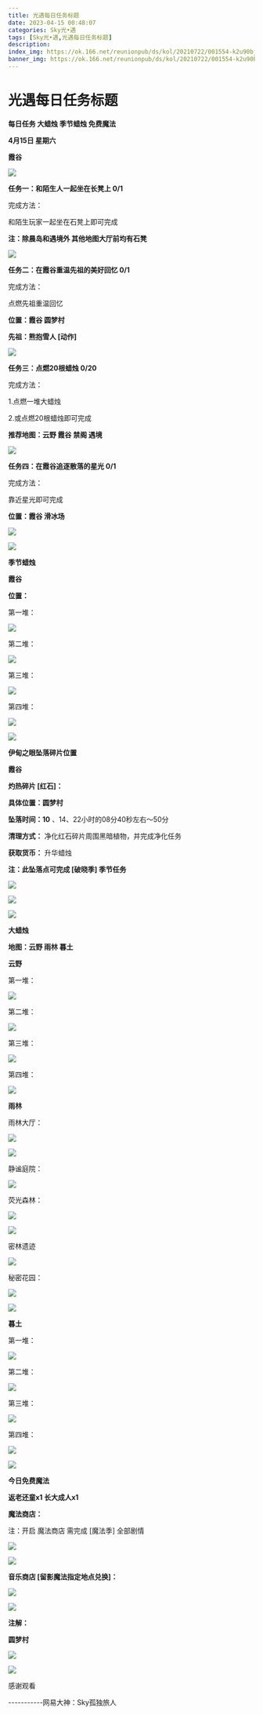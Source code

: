 ```yaml
---
title: 光遇每日任务标题
date: 2023-04-15 00:48:07
categories: Sky光•遇
tags: [Sky光•遇,光遇每日任务标题]
description: 
index_img: https://ok.166.net/reunionpub/ds/kol/20210722/001554-k2u90bj7ay.png?imageView&thumbnail=600x0&type=jpg
banner_img: https://ok.166.net/reunionpub/ds/kol/20210722/001554-k2u90bj7ay.png?imageView&thumbnail=600x0&type=jpg
---
```

# 光遇每日任务标题
**每日任务 大蜡烛 季节蜡烛 免费魔法**

 **4月15日 星期六**

 **霞谷**

![](https://img.166.net/reunionpub/ds/kol/20230415/002528-1seln9qky3.jpg)

 **任务一：和陌生人一起坐在长凳上 0/1**

完成方法：

和陌生玩家一起坐在石凳上即可完成

 **注：除晨岛和遇境外 其他地图大厅前均有石凳**

![](https://img.166.net/reunionpub/ds/kol/20230415/000801-9mt7zha3wu.jpeg)

 **任务二：在霞谷重温先祖的美好回忆 0/1**

完成方法：

点燃先祖重温回忆

 **位置：霞谷 圆梦村**

 **先祖：熊抱雪人 [动作]**

![](https://img.166.net/reunionpub/ds/kol/20230415/002748-864goyws9j.jpg)

 **任务三：点燃20根蜡烛 0/20**

完成方法：

1.点燃一堆大蜡烛

2.或点燃20根蜡烛即可完成

 **推荐地图：云野 霞谷 禁阁 遇境**

![](https://img.166.net/reunionpub/ds/kol/20230415/001601-o5buai4j93.jpg)

 **任务四：在霞谷追逐散落的星光 0/1**

完成方法：

靠近星光即可完成

 **位置：霞谷 滑冰场**

![](https://img.166.net/reunionpub/ds/kol/20230415/001619-e4w2z6la5t.jpeg)

![](https://img.166.net/reunionpub/ds/kol/20221018/100256-wzutnocka0.png)

 **季节蜡烛**

 **霞谷**

 **位置：**

第一堆：

![](https://img.166.net/reunionpub/ds/kol/20230415/000227-tvj1ryn92p.jpeg)

第二堆：

![](https://img.166.net/reunionpub/ds/kol/20230415/000237-9repzhsdcg.jpeg)

第三堆：

![](https://img.166.net/reunionpub/ds/kol/20230415/000243-bmf51k3use.jpeg)

第四堆：

![](https://img.166.net/reunionpub/ds/kol/20230415/000251-mozi3kqcey.jpeg)

![](https://img.166.net/reunionpub/ds/kol/20221130/005912-5mvshq9nf3.png)

 **伊甸之眼坠落碎片位置**

 **霞谷**

 **灼热碎片 [红石]：**

 **具体位置：圆梦村**

 **坠落时间：10** 、14、22小时的08分40秒左右～50分

 **清理方式：** 净化红石碎片周围黑暗植物，并完成净化任务

 **获取货币：** 升华蜡烛

 **注：此坠落点可完成  [破晓季] 季节任务**

![](https://img.166.net/reunionpub/ds/kol/20230415/003337-c9imjlnvu7.png)

![](https://img.166.net/reunionpub/ds/kol/20230415/003354-ekpb8chow2.png)

![](https://img.166.net/reunionpub/ds/kol/20230313/005012-cdpy0kr1uq.png)

 **大蜡烛**

 **地图：云野 雨林 暮土**

 **云野**

第一堆：

![](https://img.166.net/reunionpub/ds/kol/20230415/000325-n5l6gjkqbu.jpeg)

第二堆：

![](https://img.166.net/reunionpub/ds/kol/20230415/000337-3fzde2kl69.jpeg)

第三堆：

![](https://img.166.net/reunionpub/ds/kol/20230415/000344-unhapi8jbw.jpeg)

第四堆：

![](https://img.166.net/reunionpub/ds/kol/20230415/000352-ec5p1tznqu.jpeg)

 **雨林**

雨林大厅：

![](https://img.166.net/reunionpub/ds/kol/20230414/001034-7d4ra2nypc.jpeg)

![](https://img.166.net/reunionpub/ds/kol/20230414/001148-hjlc2pudag.jpeg)

静谧庭院：

![](https://img.166.net/reunionpub/ds/kol/20230414/001114-avhdymt0ke.jpeg)

荧光森林：

![](https://img.166.net/reunionpub/ds/kol/20230414/001121-8jsv9yue5z.jpeg)

![](https://img.166.net/reunionpub/ds/kol/20230414/001239-onpdevbq9f.jpeg)

密林遗迹

![](https://img.166.net/reunionpub/ds/kol/20230414/001418-r2tcwjazgp.jpeg)

秘密花园：

![](https://img.166.net/reunionpub/ds/kol/20230414/001128-96g3nz2cud.jpeg)

![](https://img.166.net/reunionpub/ds/kol/20230414/001316-7l6amydqhu.jpeg)

 **暮土**

第一堆：

![](https://img.166.net/reunionpub/ds/kol/20230415/000457-1p3yhwt4es.jpeg)

第二堆：

![](https://img.166.net/reunionpub/ds/kol/20230415/000503-vui5o4sj8p.jpeg)

第三堆：

![](https://img.166.net/reunionpub/ds/kol/20230415/000508-cytu834se0.jpeg)

第四堆：

![](https://img.166.net/reunionpub/ds/kol/20230415/000516-zky9res54b.jpeg)

![](https://img.166.net/reunionpub/ds/kol/20221018/100256-wzutnocka0.png)

 **今日免费魔法**

 **返老还童x1 长大成人x1**

 **魔法商店：**

注：开启 魔法商店 需完成 [魔法季] 全部剧情

![](https://img.166.net/reunionpub/ds/kol/20221018/100559-oibznvdtus.png)

![](https://img.166.net/reunionpub/ds/kol/20230415/000534-ufd5n17zpt.jpeg)

 **音乐商店 [留影魔法指定地点兑换]：**

![](https://img.166.net/reunionpub/ds/kol/20230415/000547-2bkul0i41j.jpeg)

 **![](https://img.166.net/reunionpub/ds/kol/20221018/100256-wzutnocka0.png)**

 **注解：**

 **圆梦村**

![](https://img.166.net/reunionpub/ds/kol/20230415/002915-fosklh2i51.jpeg)

 **![](https://img.166.net/reunionpub/ds/kol/20221018/100256-wzutnocka0.png)**

感谢观看

\-----------网易大神：Sky孤独旅人


